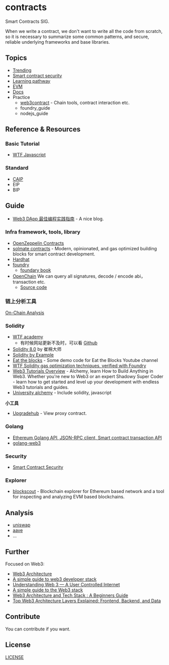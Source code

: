 # contracts

Smart Contracts SIG.

When we write a contract, we don't want to write all the code from scratch, so it is necessary to summarize some common patterns, and secure, reliable underlying frameworks and base libraries.

## Topics

- [Trending](trending.md)
- [Smart contract security](security.md)
- [Learning pathway](pathway.md)
- [EVM](docs/evm/README.md)
- [Docs](docs/README.md)
- Practice
  - [web3contract](https://github.com/onchainsig/web3contract) - Chain tools, contract interaction etc.
  - foundry_guide
  - nodejs_guide

## Reference & Resources

### Basic Tutorial

- [WTF Javascript](https://github.com/WTFAcademy/WTF-JavaScript)

### Standard

- [CAIP](https://chainagnostic.org/)
- EIP
- BIP

## Guide

- [Web3 DApp 最佳编程实践指南](https://guoyu.mirror.xyz/RD-xkpoxasAU7x5MIJmiCX4gll3Cs0pAd5iM258S1Ek) - A nice blog.

### Infra framework, tools, library

- [OpenZeppelin Contracts](https://www.openzeppelin.com/contracts)
- [solmate contracts](https://github.com/transmissions11/solmate) - Modern, opinionated, and gas optimized building blocks for smart contract development.
- [Hardhat](https://hardhat.org/)
- [foundry](https://github.com/foundry-rs/foundry)
  - [foundary book](https://book.getfoundry.sh/)
- [OpenChain](https://openchain.xyz/) We can query all signatures, decode / encode abi，transaction etc.
  - [Source code](https://github.com/openchainxyz/openchain-monorepo)

### 链上分析工具

[On-Chain Analysis](docs/onchain-analysis/README.md)

### Solidity

- [WTF academy](https://www.wtf.academy/)
  - 有时候网站更新不及时，可以看 [Github](https://github.com/AmazingAng/WTF-Solidity)
- [Solidity 8.0](https://www.bilibili.com/video/BV1oZ4y1B7WS/) by 崔棉大师
- [Solidity by Example](https://solidity-by-example.org/)
- [Eat the blocks](https://github.com/jklepatch/eattheblocks) - Some demo code for Eat the Blocks Youtube channel
- [WTF Solidity gas optimization techniques, verified with Foundry](https://github.com/WTFAcademy/WTF-gas-optimization)
- [Web3 Tutorials Overview](https://docs.alchemy.com/docs) - Alchemy, learn How to Build Anything in Web3. Whether you're new to Web3 or an expert Shadowy Super Coder - learn how to get started and level up your development with endless Web3 tutorials and guides.
- [University alchemy](https://university.alchemy.com/) - Include solidity, javascript

**小工具**

- [Upgradehub](https://upgradehub.xyz/) - View proxy contract.

### Golang

- [Ethereum Golang API, JSON-RPC client, Smart contract transaction API](https://github.com/chenzhijie/go-web3)
- [golang-web3](https://github.com/mover-code/golang-web3)

### Security

- [Smart Contract Security](security.md)

### Explorer

- [blockscout](https://github.com/blockscout/blockscout) - Blockchain explorer for Ethereum based network and a tool for inspecting and analyzing EVM based blockchains.

## Analysis

- [uniswap](https://github.com/Uniswap)
- [aave](https://github.com/aave)
- ...

## Further

Focused on Web3:

- [Web3 Architecture](https://www.preethikasireddy.com/post/the-architecture-of-a-web-3-0-application)
- [A simple guide to web3 developer stack](https://www.coinbase.com/blog/a-simple-guide-to-the-web3-developer-stack)
- [Understanding Web 3 — A User Controlled Internet](https://www.coinbase.com/blog/understanding-web-3-a-user-controlled-internet)
- [A simple guide to the Web3 stack](https://www.coinbase.com/learn/market-updates/around-the-block-issue-22)
- [Web3 Architecture and Tech Stack : A Beginners Guide](https://medium.com/toruslabs/a-beginners-guide-the-basic-web3-architecture-and-tech-stack-81f2061d263c)
- [Top Web3 Architecture Layers Explained: Frontend, Backend, and Data](https://itnext.io/top-3-web-3-0-architecture-layers-explained-frontend-backend-and-data-e10200f7fc76)


## Contribute

You can contribute if you want.

## License

[LICENSE](LICENSE)
